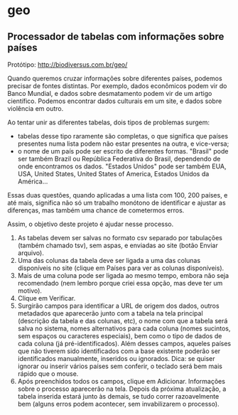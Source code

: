 # geo
## Processador de tabelas com informações sobre países

Protótipo: http://biodiversus.com.br/geo/

Quando queremos cruzar informações sobre diferentes países, podemos precisar de fontes distintas. Por exemplo, dados econômicos podem vir do Banco Mundial, e dados sobre desmatamento podem vir de um artigo científico. Podemos encontrar dados culturais em um site, e dados sobre violência em outro.

Ao tentar unir as diferentes tabelas, dois tipos de problemas surgem:

- tabelas desse tipo raramente são completas, o que significa que países presentes numa lista podem não estar presentes na outra, e vice-versa;
- o nome de um país pode ser escrito de diferentes formas. "Brasil" pode ser também Brazil ou República Federativa do Brasil, dependendo de onde encontramos os dados. "Estados Unidos" pode ser também EUA, USA, United States, United States of America, Estados Unidos da América...

Essas duas questões, quando aplicadas a uma lista com 100, 200 países, e até mais, significa não só um trabalho monótono de identificar e ajustar as diferenças, mas também uma chance de cometermos erros.

Assim, o objetivo deste projeto é ajudar nesse processo.

1. As tabelas devem ser salvas no formato csv separado por tabulações (também chamado tsv), sem aspas, e enviadas ao site (botão Enviar arquivo).
1. Uma das colunas da tabela deve ser ligada a uma das colunas disponíveis no site (clique em Países para ver as colunas disponíveis).
1. Mais de uma coluna pode ser ligada ao mesmo tempo, embora não seja recomendado (nem lembro porque criei essa opção, mas deve ter um motivo).
1. Clique em Verificar.
1. Surgirão campos para identificar a URL de origem dos dados, outros metadados que aparecerão junto com a tabela na tela principal (descrição da tabela e das colunas, etc), o nome com que a tabela será salva no sistema, nomes alternativos para cada coluna (nomes sucintos, sem espaços ou caracteres especiais), bem como o tipo de dados de cada coluna (já pré-identificados). Além desses campos, aqueles países que não tiverem sido identificados com a base existente poderão ser identificados manualmente, inseridos ou ignorados. Dica: se quiser ignorar ou inserir vários países sem conferir, o teclado será bem mais rápido que o mouse.
1. Após preenchidos todos os campos, clique em Adicionar. Informações sobre o processo aparecerão na tela. Depois da próxima atualização, a tabela inserida estará junto às demais, se tudo correr razoavelmente bem (alguns erros podem acontecer, sem invabilizarem o processo).
